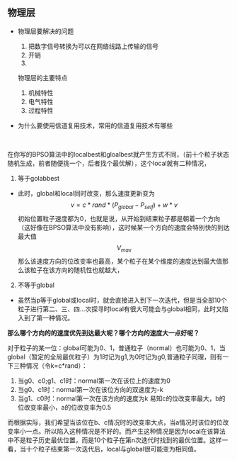 ## 物理层

- 物理层要解决的问题

  1. 把数字信号转换为可以在网络线路上传输的信号
  2. 开销
  3. 

  物理层的主要特点

  1. 机械特性
  2. 电气特性
  3. 过程特性

- 为什么要使用信道复用技术，常用的信道复用技术有哪些

  ​	

在你写的BPSO算法中的localbest和gloalbest就产生方式不同，（前十个粒子状态随机生成，前者随便挑一个，后者找个最优解），这个local就有二种情况，

1. 等于golabbest

- 此时，global和local同时改变，那么速度更新变为
  $$
  v = c*rand*(P_{global} - P_{self}) + w*v
  $$
  初始位置粒子速度都为0，也就是说，从开始到结束粒子都是朝着一个方向（这好像在BPSO算法中没有影响），这时候某一个方向的速度会特别快的到达最大值
  $$
  V_{max}
  $$
  那么该速度方向的位改变率也最高，某个粒子在某个维度的速度达到最大值那么该粒子在该方向的随机性也就越大，

2. 不等于global

- 虽然当p等于global或local时，就会直接进入到下一次迭代，但是当全部10个粒子进行第二、三、四...次探寻时local有很大可能会与global相同，此时又陷入到了第一种情况。

**那么哪个方向的的速度优先到达最大呢？哪个方向的速度大一点好呢？**

对于粒子的某一位：global可能为0、1，普通粒子（normal）也可能为0、1，当global（暂定的全局最优粒子）为1时记为g1,为0时记为g0,普通粒子同理，则有一下三种情况（令k=c*rand）：

1. 当g0、c0;g1、c1时：normal第一次在该位上的速度为0
2. 当g0、c1时：normal第一次在该位方向的双速度为-k
3. 当g1、c0时：normal第一次在该方向的速度为k
   易知c的位改变率最大，b的位改变率最小，a的位改变率为0.5

而根据实际，我们希望当该位在b、c情况时的改变率大点，当a情况时该位的位改变率小一点。所以陷入这种情况是不好的。而产生这种情况是因为local在该算法中不是粒子历史最优位置，而是10个粒子在第n次迭代时找到的最优位置。这样一看，当十个粒子结束第一次迭代后，local与global很可能变为相同值。